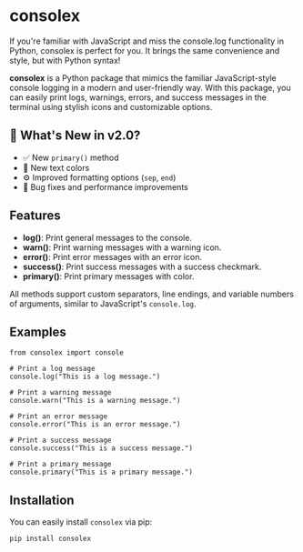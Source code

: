 # consolex
If you're familiar with JavaScript and miss the console.log functionality in Python, consolex is perfect for you. It brings the same convenience and style, but with Python syntax!

**consolex** is a Python package that mimics the familiar JavaScript-style console logging in a modern and user-friendly way. With this package, you can easily print logs, warnings, errors, and success messages in the terminal using stylish icons and customizable options.

## 🚀 What's New in v2.0?
- ✅ New `primary()` method
- 🎀 New text colors
- ⚙️ Improved formatting options (`sep`, `end`)
- 🐛 Bug fixes and performance improvements


## Features
- **log()**: Print general messages to the console.
- **warn()**: Print warning messages with a warning icon.
- **error()**: Print error messages with an error icon.
- **success()**: Print success messages with a success checkmark.
- **primary()**: Print primary messages with color.

All methods support custom separators, line endings, and variable numbers of arguments, similar to JavaScript's `console.log`.

## Examples
```
from consolex import console

# Print a log message
console.log("This is a log message.")

# Print a warning message
console.warn("This is a warning message.")

# Print an error message
console.error("This is an error message.")

# Print a success message
console.success("This is a success message.")

# Print a primary message
console.primary("This is a primary message.")
```

## Installation

You can easily install `consolex` via pip:

```bash
pip install consolex
